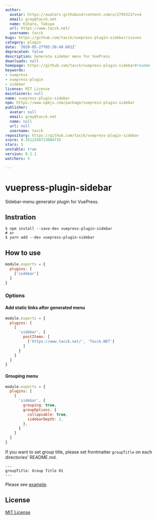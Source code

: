 ```yaml
---
author:
  avatar: https://avatars.githubusercontent.com/u/2795323?v=4
  email: gray@tacck.net
  name: Kihara, Takuya
  url: https://www.tacck.net/
  username: tacck
bugs: https://github.com/tacck/vuepress-plugin-sidebar/issues
category: plugin
date: '2020-05-27T05:30:49.601Z'
deprecated: false
description: Generate sidebar menu for VuePress
downloads: null
homepage: https://github.com/tacck/vuepress-plugin-sidebar#readme
keywords:
- vuepress
- vuepress-plugin
- sidebar
license: MIT License
maintainers: null
name: vuepress-plugin-sidebar
npm: https://www.npmjs.com/package/vuepress-plugin-sidebar
publisher:
  avatar: null
  email: gray@tacck.net
  name: null
  url: null
  username: tacck
repository: https://github.com/tacck/vuepress-plugin-sidebar
score: 0.3512258713004715
stars: 5
unstable: true
version: 0.2.1
watchers: 5

---
```


# vuepress-plugin-sidebar

Sidebar-menu generator plugin for VuePress.

## Instration

```
$ npm install --save-dev vuepress-plugin-sidebar
# or
$ yarn add --dev vuepress-plugin-sidebar
```

## How to use

``` .vuepress/config.js
module.exports = {
  plugins: [
    ['sidebar']
  ]
}
```

### Options

#### Add static links after generated menu

``` .vuepress/config.js
module.exports = {
  plugins: [
    [
      'sidebar', {
        postItems: [
          ['https://www.tacck.net/', 'Tacck.NET']
        ]
      }
    ]
  ]
}
```

#### Grouping menu

``` .vuepress/config.js
module.exports = {
  plugins: [
    [
      'sidebar', {
        grouping: true,
        groupOptions: {
          collapsable: true,
          sidebarDepth: 2,
        },
      }
    ]
  ]
}
```

If you want to set group title, please set frontmatter `groupTitle` on each directories' README.md.

```
---
groupTitle: Group Title 01
---
```

Please see [example](https://github.com/tacck/vuepress-plugin-sidebar/tree/master/example/).

## License

[MIT License](./LICENSE)
